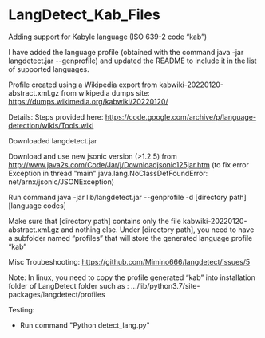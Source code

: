# LangDetect_Kab_Files
Adding support for Kabyle language (ISO 639-2 code “kab”)

I have added the language profile (obtained with the command java -jar langdetect.jar --genprofile) and updated the README to include it in the list of supported languages.

Profile created using a Wikipedia export from kabwiki-20220120-abstract.xml.gz from wikipedia dumps site: https://dumps.wikimedia.org/kabwiki/20220120/

Details:
Steps provided here: https://code.google.com/archive/p/language-detection/wikis/Tools.wiki

Downloaded  langdetect.jar

Download and use new jsonic version (>1.2.5)  from http://www.java2s.com/Code/Jar/j/Downloadjsonic125jar.htm
(to fix error Exception in thread "main" java.lang.NoClassDefFoundError: net/arnx/jsonic/JSONException)

Run command java -jar lib/langdetect.jar --genprofile -d [directory path] [language codes]

Make sure that [directory path] contains only the file kabwiki-20220120-abstract.xml.gz  and nothing else.
Under [directory path], you need to have a subfolder named “profiles” that will store the generated language profile “kab”

Misc Troubeshooting: https://github.com/Mimino666/langdetect/issues/5

Note: 
In linux, you need to copy the profile generated “kab” into installation folder of LangDetect folder such as : .../lib/python3.7/site-packages/langdetect/profiles

Testing:

- Run command "Python detect_lang.py"
